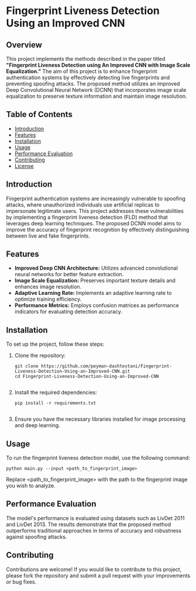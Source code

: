 <h1>Fingerprint Liveness Detection Using an Improved CNN</h1>

<h2>Overview</h2>
<p>This project implements the methods described in the paper titled <strong>"Fingerprint Liveness Detection using An Improved CNN with Image Scale Equalization."</strong> The aim of this project is to enhance fingerprint authentication systems by effectively detecting live fingerprints and preventing spoofing attacks. The proposed method utilizes an improved Deep Convolutional Neural Network (DCNN) that incorporates image scale equalization to preserve texture information and maintain image resolution.</p>

<h2>Table of Contents</h2>
<ul>
    <li><a href="#introduction">Introduction</a></li>
    <li><a href="#features">Features</a></li>
    <li><a href="#installation">Installation</a></li>
    <li><a href="#usage">Usage</a></li>
    <li><a href="#performance-evaluation">Performance Evaluation</a></li>
    <li><a href="#contributing">Contributing</a></li>
    <li><a href="#license">License</a></li>
</ul>

<h2 id="introduction">Introduction</h2>
<p>Fingerprint authentication systems are increasingly vulnerable to spoofing attacks, where unauthorized individuals use artificial replicas to impersonate legitimate users. This project addresses these vulnerabilities by implementing a fingerprint liveness detection (FLD) method that leverages deep learning techniques. The proposed DCNN model aims to improve the accuracy of fingerprint recognition by effectively distinguishing between live and fake fingerprints.</p>

<h2 id="features">Features</h2>
<ul>
    <li><strong>Improved Deep CNN Architecture:</strong> Utilizes advanced convolutional neural networks for better feature extraction.</li>
    <li><strong>Image Scale Equalization:</strong> Preserves important texture details and enhances image resolution.</li>
    <li><strong>Adaptive Learning Rate:</strong> Implements an adaptive learning rate to optimize training efficiency.</li>
    <li><strong>Performance Metrics:</strong> Employs confusion matrices as performance indicators for evaluating detection accuracy.</li>
</ul>

<h2 id="installation">Installation</h2>
<p>To set up the project, follow these steps:</p>
<ol>
    <li>Clone the repository:
        <pre><code>git clone https://github.com/peyman-dashtestani/Fingerprint-Liveness-Detection-Using-an-Improved-CNN.git
cd Fingerprint-Liveness-Detection-Using-an-Improved-CNN
        </code></pre>
    </li>
    <li>Install the required dependencies:
        <pre><code>pip install -r requirements.txt
        </code></pre>
    </li>
    <li>Ensure you have the necessary libraries installed for image processing and deep learning.</li>
</ol>

<h2 id="usage">Usage</h2>
<p>To run the fingerprint liveness detection model, use the following command:</p>
<pre><code>python main.py --input &lt;path_to_fingerprint_image&gt;
</code></pre>
<p>Replace &lt;path_to_fingerprint_image&gt; with the path to the fingerprint image you wish to analyze.</p>

<h2 id="performance-evaluation">Performance Evaluation</h2>
<p>The model's performance is evaluated using datasets such as LivDet 2011 and LivDet 2013. The results demonstrate that the proposed method outperforms traditional approaches in terms of accuracy and robustness against spoofing attacks.</p>

<h2 id="contributing">Contributing</h2>
<p>Contributions are welcome! If you would like to contribute to this project, please fork the repository and submit a pull request with your improvements or bug fixes.</p>










